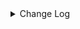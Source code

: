 <details><summary> Change Log </summary>

| Change | Commit | Version |
| --- | --- | --- |
|[Feature][Core] Add plugin directory support for each connector (#9650)|https://github.com/apache/seatunnel/commit/4beb2b9336|2.3.12|
|[Improve][API] Optimize the enumerator API semantics and reduce lock calls at the connector level (#9671)|https://github.com/apache/seatunnel/commit/9212a77140|2.3.12|
|[Fix][Connector-V2] Fix misleading parameter name in DorisStreamLoad (#9685)|https://github.com/apache/seatunnel/commit/16618c8019|2.3.12|
|[improve]improve FE node failover logging for better observability (#9657)|https://github.com/apache/seatunnel/commit/ebc9ee3915|2.3.12|
|[Feature][Connector-doris] Adds case insensitivity feature (#9306)|https://github.com/apache/seatunnel/commit/9d1cffa5e1|2.3.11|
|[Feature][Transform] Support define sink column type (#9114)|https://github.com/apache/seatunnel/commit/ab7119e507|2.3.11|
|[Feature][Checkpoint] Add check script for source/sink state class serialVersionUID missing (#9118)|https://github.com/apache/seatunnel/commit/4f5adeb1c7|2.3.11|
|[Improve][connector-doris] Improved doris source enumerator splits allocation algorithm for subtasks (#9108)|https://github.com/apache/seatunnel/commit/5f55e31c29|2.3.11|
|[Improve] doris options (#8745)|https://github.com/apache/seatunnel/commit/268d76cbf3|2.3.10|
|[Improve] restruct connector common options (#8634)|https://github.com/apache/seatunnel/commit/f3499a6eeb|2.3.10|
|[Fix][Connector-V2] fix starRocks automatically creates tables with comment (#8568)|https://github.com/apache/seatunnel/commit/c4cb1fc4a3|2.3.10|
|[Fix][Connector-V2] Fixed adding table comments (#8514)|https://github.com/apache/seatunnel/commit/edca75b0d6|2.3.10|
|[Fix][Doris] Fix catalog not closed (#8415)|https://github.com/apache/seatunnel/commit/2d1db66b9f|2.3.9|
|[Feature][Connector-V2[Doris]Support sink ddl (#8250)|https://github.com/apache/seatunnel/commit/ecd8269f2e|2.3.9|
|[Feature][Connector-V2]Support Doris Fe Node HA (#8311)|https://github.com/apache/seatunnel/commit/3e86102f47|2.3.9|
|[Feature][Core] Support read arrow data (#8137)|https://github.com/apache/seatunnel/commit/4710ea0f8d|2.3.9|
|[Feature][Clickhouse] Support sink savemode  (#8086)|https://github.com/apache/seatunnel/commit/e6f92fd79b|2.3.9|
|[Improve][dist]add shade check rule (#8136)|https://github.com/apache/seatunnel/commit/51ef800016|2.3.9|
|[Feature][Doris] Support multi-table source read (#7895)|https://github.com/apache/seatunnel/commit/10c37acb34|2.3.9|
|[Improve][Connector-V2] Add doris/starrocks create table with comment (#7847)|https://github.com/apache/seatunnel/commit/207b8c16fd|2.3.9|
|[Feature][Restapi] Allow metrics information to be associated to logical plan nodes (#7786)|https://github.com/apache/seatunnel/commit/6b7c53d03c|2.3.9|
|[Fixbug] doris custom sql work (#7464)|https://github.com/apache/seatunnel/commit/5c6a7c6984|2.3.8|
|[Improve][API] Move catalog open to SaveModeHandler (#7439)|https://github.com/apache/seatunnel/commit/8c2c5c79a1|2.3.8|
|[Improve][Connector-V2] Close all ResultSet after used (#7389)|https://github.com/apache/seatunnel/commit/853e973212|2.3.8|
|Revert &quot;[Fix][Connector-V2] Fix doris primary key order and fields order are inconsistent (#7377)&quot; (#7402)|https://github.com/apache/seatunnel/commit/bb72d91770|2.3.8|
|[Fix][Connector-V2] Fix doris primary key order and fields order are inconsistent (#7377)|https://github.com/apache/seatunnel/commit/464da8fb9b|2.3.7|
|[Bugfix][Doris-connector] Fix Json serialization, null value causes data error problem|https://github.com/apache/seatunnel/commit/7b19df585f|2.3.7|
|[Improve][Connector-V2] Improve doris error msg (#7343)|https://github.com/apache/seatunnel/commit/16950a67cd|2.3.7|
|[Fix][Doris] Fix the abnormality of deleting data in CDC scenario. (#7315)|https://github.com/apache/seatunnel/commit/bb2c912404|2.3.7|
|fix [Bug] Unable to create a source for identifier &#x27;Iceberg&#x27;. #7182 (#7279)|https://github.com/apache/seatunnel/commit/4897491708|2.3.7|
|[Fix][Connector-V2] Fix doris TRANSFER_ENCODING header error (#7267)|https://github.com/apache/seatunnel/commit/d886495584|2.3.6|
|[Improve][Doris Connector] Unified serialization method,Use RowToJsonConverter and TextSerializationSchema (#7229)|https://github.com/apache/seatunnel/commit/4b3af9bef4|2.3.6|
|[Feature][Core] Support using upstream table placeholders in sink options and auto replacement (#7131)|https://github.com/apache/seatunnel/commit/c4ca74122c|2.3.6|
|[Improve][Zeta] Move SaveMode behavior to master (#6843)|https://github.com/apache/seatunnel/commit/80cf91318d|2.3.6|
|[bugFix][Connector-V2][Doris] The multi-FE configuration is supported (#6341)|https://github.com/apache/seatunnel/commit/b6d075194b|2.3.6|
|[Feature][Doris] Add Doris type converter (#6354)|https://github.com/apache/seatunnel/commit/5189991843|2.3.6|
|[Improve] Improve doris create table template default value (#6720)|https://github.com/apache/seatunnel/commit/bd64740314|2.3.6|
|[Bug Fix] Sink Doris error status(#6753) (#6755)|https://github.com/apache/seatunnel/commit/0ce2c0f220|2.3.6|
|[Improve] Improve doris stream load client side error message (#6688)|https://github.com/apache/seatunnel/commit/007a9940e3|2.3.6|
|[Fix][Connector-v2] Fix the sql statement error of create table for doris and starrocks (#6679)|https://github.com/apache/seatunnel/commit/88263cd69f|2.3.6|
|[Fix][Connector-V2] Fixed doris/starrocks create table sql parse error (#6580)|https://github.com/apache/seatunnel/commit/f2ed1fbde0|2.3.5|
|[Fix][Connector-V2] Fix doris sink can not be closed when stream load not read any data (#6570)|https://github.com/apache/seatunnel/commit/341615f488|2.3.5|
|[Fix][Connector-V2] Fix connector support SPI but without no args constructor (#6551)|https://github.com/apache/seatunnel/commit/5f3c9c36a5|2.3.5|
|[Improve] Add SaveMode log of process detail (#6375)|https://github.com/apache/seatunnel/commit/b0d70ce224|2.3.5|
|[Feature] Support nanosecond in Doris DateTimeV2 type (#6358)|https://github.com/apache/seatunnel/commit/76967066bf|2.3.5|
|[Fix][Connector-V2] Fix doris source select fields loss primary key information (#6339)|https://github.com/apache/seatunnel/commit/78abe2f202|2.3.5|
|[Improve][API] Unify type system api(data &amp; type) (#5872)|https://github.com/apache/seatunnel/commit/b38c7edcc9|2.3.5|
|[Fix] Fix doris stream load failed not reported error (#6315)|https://github.com/apache/seatunnel/commit/a09a5a2bb8|2.3.5|
|[Improve][Connector-V2] Doris stream load use FE instead of BE (#6235)|https://github.com/apache/seatunnel/commit/0a7acdce95|2.3.4|
|[Feature][Connector-V2][Doris] Add Doris ConnectorV2 Source (#6161)|https://github.com/apache/seatunnel/commit/fc2d80382a|2.3.4|
|[Improve] Improve doris sink to random use be (#6132)|https://github.com/apache/seatunnel/commit/869417660e|2.3.4|
|[Feature] Support SaveMode on Doris (#6085)|https://github.com/apache/seatunnel/commit/b2375fffe8|2.3.4|
|[Improve] Add batch flush in doris sink (#6024)|https://github.com/apache/seatunnel/commit/2c5b48e907|2.3.4|
|[Fix] Fix DorisCatalog not implement `name` method (#5988)|https://github.com/apache/seatunnel/commit/d4a323efef|2.3.4|
|[Feature][Catalog] Doris Catalog (#5175)|https://github.com/apache/seatunnel/commit/1d3e335d8e|2.3.4|
|[Improve][Common] Introduce new error define rule (#5793)|https://github.com/apache/seatunnel/commit/9d1b2582b2|2.3.4|
|[Improve] Remove use `SeaTunnelSink::getConsumedType` method and mark it as deprecated (#5755)|https://github.com/apache/seatunnel/commit/8de7408100|2.3.4|
|[Improve][Connector] Add field name to `DataTypeConvertor` to improve error message (#5782)|https://github.com/apache/seatunnel/commit/ab60790f0d|2.3.4|
|[Chore] Using try-with-resources to simplify the code. (#4995)|https://github.com/apache/seatunnel/commit/d0aff52425|2.3.4|
|[Fix] Fix RestService report NullPointerException (#5319)|https://github.com/apache/seatunnel/commit/5d4b319477|2.3.4|
|[feature][doris] Doris factory type (#5061)|https://github.com/apache/seatunnel/commit/d952cea43c|2.3.3|
|[Bug][connector-v2][doris] add streamload Content-type for doris URLdecode error (#4880)|https://github.com/apache/seatunnel/commit/1b91816021|2.3.3|
|[Bug][Connector-V2][Doris] update last checkpoint id when doing snapshot (#4881)|https://github.com/apache/seatunnel/commit/0360e7e518|2.3.2|
|[Improve] Add a jobId to the doris label to distinguish between tasks (#4839)|https://github.com/apache/seatunnel/commit/6672e94077|2.3.2|
|[BUG][Doris] Add a jobId to the doris label to distinguish between tasks (#4853)|https://github.com/apache/seatunnel/commit/20ee2faecf|2.3.2|
|[Improve][Connector-V2][Doris]Remove serialization code that is no longer used (#4313)|https://github.com/apache/seatunnel/commit/0c0e5f978e|2.3.1|
|[Improve][Connector-V2][Doris] Refactor some Doris Sink code as well as support 2pc and cdc (#4235)|https://github.com/apache/seatunnel/commit/7c4005af85|2.3.1|
|[Hotfix][Connector][Doris] Fix Content Length header already present (#4277)|https://github.com/apache/seatunnel/commit/df82b77153|2.3.1|
|[Improve][build] Give the maven module a human readable name (#4114)|https://github.com/apache/seatunnel/commit/d7cd601051|2.3.1|
|[Improve][Project] Code format with spotless plugin. (#4101)|https://github.com/apache/seatunnel/commit/a2ab166561|2.3.1|
|[Improve][Connector-V2][Doris] Change Doris Config Prefix (#3856)|https://github.com/apache/seatunnel/commit/16e39a506b|2.3.1|
|[Feature][Connector-V2][Doris] Add Doris StreamLoad sink connector (#3631)|https://github.com/apache/seatunnel/commit/72158be395|2.3.0|

</details>
